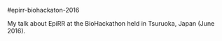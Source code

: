 #epirr-biohackaton-2016

My talk about EpiRR at the BioHackathon held in Tsuruoka, Japan (June 2016).
